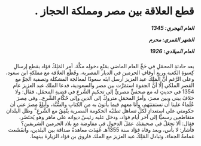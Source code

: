 <h1 dir="rtl">قطع العلاقة بين مصر ومملكة الحجاز  .</h1>

<h5 dir="rtl">العام الهجري:  1345

الشهر القمري: محرم

العام الميلادي: 1926</h5>

<p dir="rtl">بعد حادثةِ المحمَلِ في حَجِّ العام الماضي بمَنْعِ دخولِه مكَّةَ، أمر المَلِكُ فؤاد بقطع إرسالِ كِسوةِ الكعبة وريعِ أوقافِ الحرمين في الديار المصرية، وقَطْع العلاقة مع مملكةِ ابن سعود، وعلى الرَّغمِ أنَّ المَلِكَ عبد العزيز أرسل ابنَه سعودًا لمعالجة المشكلة وتصفية الجوِّ مع القصر الملكي إلَّا أنَّ الجفوةَ استمَرَّت بين مصر والسعودية، فدعا الملك عبد العزيز عام 1354 في حديثٍ له مع صحفيٍّ مصريٍّ إلى تحكيمِ الشَّرعِ في قضيةِ المحمَل، فقال: ولا خلافَ بيني وبين مصرَ، وأمرُ المحمَلِ متروكٌ إلى الدينِ وإلى حُكَّامِ الشَّرع.. وفي مِصرَ عُلَماءُ علينا أن نستفتيَهم، وأنا معهم فيما يأتونَ به من الكتابِ والسُّنَّة، وأبلِغْ مِصرَ عني أن حكومتي على استعدادٍ لكلِّ تساهل تطلبُه الحكومة المصرية يتَّفِقُ مع الشَّرعِ" وظل البلدان متقاطعين رسميًّا إلى آخر أيام فؤاد، ودخل عليه رئيسُ ديوانه علي ماهر وهو يُحتَضَر، فقال: ألا تجعَلُ في صحيفتك عمَلَ الدخولِ في مفاوضة مع بلاد الحرمين الشريفين؟ فأشار: لا بأس، وبعد وفاة فؤاد سنة 1355هـ عُقِدَت معاهدةُ صداقة بين البلدين، وانقَشَعت غمامةُ الجفاء، وتبادل المَلِكُ عبد العزيز مع الملك فاروق بن فؤاد الزيارةَ بينهما.</p></br>
